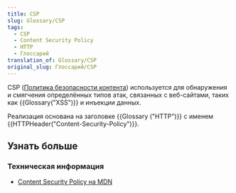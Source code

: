 ```yaml
---
title: CSP
slug: Glossary/CSP
tags:
  - CSP
  - Content Security Policy
  - HTTP
  - Глоссарий
translation_of: Glossary/CSP
original_slug: Глоссарий/CSP
---
```


CSP ([Политика безопасности контента](/ru/docs/Web/HTTP/CSP)) используется для обнаружения и смягчения определённых типов атак, связанных с веб-сайтами, таких как {{Glossary("XSS")}} и инъекции данных.

Реализация основана на заголовке {{Glossary ("HTTP")}} с именем {{HTTPHeader("Content-Security-Policy")}}.

## Узнать больше

### Техническая информация

- [Content Security Policy на MDN](/ru/docs/Web/HTTP/CSP)
